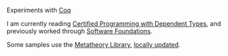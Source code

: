 Experiments with [Coq][coq]

I am currently reading [Certified Programming with Dependent
Types][cpdt], and previously worked through [Software
Foundations][sf].

Some samples use the [Metatheory Library][metalib], [locally
updated][dot-metalib].

[coq]: http://coq.inria.fr/
[cpdt]: http://adam.chlipala.net/cpdt/
[sf]: http://www.cis.upenn.edu/~bcpierce/sf/
[metalib]: http://www.cis.upenn.edu/~plclub/metalib/
[dot-metalib]: https://github.com/namin/dot/tree/master/src/coq/metalib-20090714

